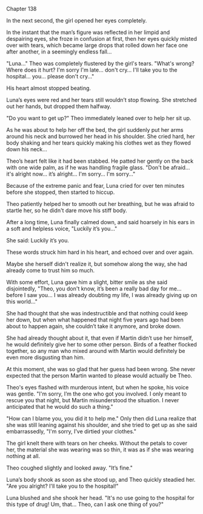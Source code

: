 Chapter 138

In the next second, the girl opened her eyes completely.


In the instant that the man’s figure was reflected in her limpid and despairing eyes, she froze in confusion at first, then her eyes quickly misted over with tears, which became large drops that rolled down her face one after another, in a seemingly endless fall…


"Luna…" Theo was completely flustered by the girl's tears. "What's wrong? Where does it hurt? I'm sorry I'm late… don't cry… I'll take you to the hospital… you… please don't cry…"


His heart almost stopped beating.


Luna’s eyes were red and her tears still wouldn’t stop flowing. She stretched out her hands, but dropped them halfway.


"Do you want to get up?" Theo immediately leaned over to help her sit up.


As he was about to help her off the bed, the girl suddenly put her arms around his neck and burrowed her head in his shoulder. She cried hard, her body shaking and her tears quickly making his clothes wet as they flowed down his neck…


Theo’s heart felt like it had been stabbed. He patted her gently on the back with one wide palm, as if he was handling fragile glass. "Don't be afraid… it's alright now… it’s alright… I'm sorry… I'm sorry…"


Because of the extreme panic and fear, Luna cried for over ten minutes before she stopped, then started to hiccup.


Theo patiently helped her to smooth out her breathing, but he was afraid to startle her, so he didn't dare move his stiff body.


After a long time, Luna finally calmed down, and said hoarsely in his ears in a soft and helpless voice, "Luckily it’s you…"


She said: Luckily it’s you.


These words struck him hard in his heart, and echoed over and over again.


Maybe she herself didn't realize it, but somehow along the way, she had already come to trust him so much.


With some effort, Luna gave him a slight, bitter smile as she said disjointedly, "Theo, you don't know, it’s been a really bad day for me… before I saw you… I was already doubting my life, I was already giving up on this world…"


She had thought that she was indestructible and that nothing could keep her down, but when what happened that night five years ago had been about to happen again, she couldn’t take it anymore, and broke down.


She had already thought about it, that even if Martin didn’t use her himself, he would definitely give her to some other person. Birds of a feather flocked together, so any man who mixed around with Martin would definitely be even more disgusting than him.


At this moment, she was so glad that her guess had been wrong. She never expected that the person Martin wanted to please would actually be Theo.


Theo's eyes flashed with murderous intent, but when he spoke, his voice was gentle. "I'm sorry, I’m the one who got you involved. I only meant to rescue you that night, but Martin misunderstood the situation. I never anticipated that he would do such a thing."


"How can I blame you, you did it to help me." Only then did Luna realize that she was still leaning against his shoulder, and she tried to get up as she said embarrassedly, "I'm sorry, I’ve dirtied your clothes."


The girl knelt there with tears on her cheeks. Without the petals to cover her, the material she was wearing was so thin, it was as if she was wearing nothing at all.


Theo coughed slightly and looked away. "It’s fine."


Luna’s body shook as soon as she stood up, and Theo quickly steadied her. "Are you alright? I'll take you to the hospital!"


Luna blushed and she shook her head. "It's no use going to the hospital for this type of drug! Um, that… Theo, can I ask one thing of you?"

